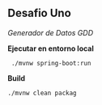 ## **Desafio Uno**

_Generador de Datos GDD_

**Ejecutar en entorno local**

` ./mvnw spring-boot:run`

**Build**

`./mvnw clean packag`